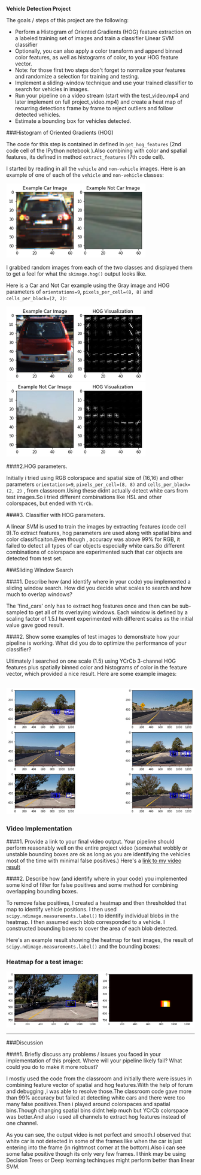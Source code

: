 **Vehicle Detection Project**

The goals / steps of this project are the following:

* Perform a Histogram of Oriented Gradients (HOG) feature extraction on a labeled training set of images and train a classifier Linear SVM classifier
* Optionally, you can also apply a color transform and append binned color features, as well as histograms of color, to your HOG feature vector. 
* Note: for those first two steps don't forget to normalize your features and randomize a selection for training and testing.
* Implement a sliding-window technique and use your trained classifier to search for vehicles in images.
* Run your pipeline on a video stream (start with the test_video.mp4 and later implement on full project_video.mp4) and create a heat map of recurring detections frame by frame to reject outliers and follow detected vehicles.
* Estimate a bounding box for vehicles detected.

[//]: # (Image References)
[image1]: ./output_images/Ex_car_notcar.png
[image2]: ./output_images/Ex_Car_hog.png
[image3]: ./output_images/Ex_NotCar_hog.png
[image4]: ./output_images/Sliding_window.png
[image5]: ./output_images/heatmap.png
[video1]: ./test_videos/output/project_video.mp4

###Histogram of Oriented Gradients (HOG)

The code for this step is contained in defined in `get_hog_features` (2nd code cell of the IPython notebook ).Also combining with color and spatial features, its defined in method `extract_features` (7th code cell).

I started by reading in all the `vehicle` and `non-vehicle` images.  Here is an example of one of each of the `vehicle` and `non-vehicle` classes:

![alt text][image1]

I grabbed random images from each of the two classes and displayed them to get a feel for what the `skimage.hog()` output looks like.

Here is a Car and Not Car example using the Gray image and HOG parameters of `orientations=9`, `pixels_per_cell=(8, 8)` and `cells_per_block=(2, 2)`:


![alt text][image2]
![alt text][image3]

####2.HOG parameters.

Initially i tried using RGB colorspace and spatial size of (16,16) and other parameters `orientations=9`, `pixels_per_cell=(8, 8)` and `cells_per_block=(2, 2)` , from classroom.Using these didnt actually detect white cars from test images.So i tried different combinations like HSL and other colorspaces, but ended with `YCrCb`.

####3. Classifier with HOG parameters.

A linear SVM is used to train the images by extracting features (code cell 9).To extract features, hog parameters are used along with spatial bins and color classificaiton.Even though , accuracy was above 99% for RGB, it failed to detect all types of car objects especially white cars.So different combinations of colorspace are experimented such that car objects are detected from test set.

###Sliding Window Search

####1. Describe how (and identify where in your code) you implemented a sliding window search.  How did you decide what scales to search and how much to overlap windows?

The 'find_cars' only has to extract hog features once and then can be sub-sampled to get all of its overlaying windows. Each window is defined by a scaling factor of 1.5.I havent experimented with different scales as the initial value gave good result.


####2. Show some examples of test images to demonstrate how your pipeline is working.  What did you do to optimize the performance of your classifier?

Ultimately I searched on one scale (1.5) using YCrCb 3-channel HOG features plus spatially binned color and histograms of color in the feature vector, which provided a nice result.  Here are some example images:

![alt text][image4]
---

### Video Implementation

####1. Provide a link to your final video output.  Your pipeline should perform reasonably well on the entire project video (somewhat wobbly or unstable bounding boxes are ok as long as you are identifying the vehicles most of the time with minimal false positives.)
Here's a [link to my video result](./test_videos_output/project_video.mp4)


####2. Describe how (and identify where in your code) you implemented some kind of filter for false positives and some method for combining overlapping bounding boxes.

To remove false positives, I created a heatmap and then thresholded that map to identify vehicle positions.  I then used `scipy.ndimage.measurements.label()` to identify individual blobs in the heatmap.  I then assumed each blob corresponded to a vehicle.  I constructed bounding boxes to cover the area of each blob detected.  

Here's an example result showing the heatmap for test images, the result of `scipy.ndimage.measurements.label()` and the bounding boxes:

### Heatmap for a test image:

![alt text][image5]

---

###Discussion

####1. Briefly discuss any problems / issues you faced in your implementation of this project.  Where will your pipeline likely fail?  What could you do to make it more robust?

I mostly used the code from the classroom and initially there were issues in combining feature vector of spatial and hog features.With the help of forum and debugging ,i was able to resolve those.The classroom code gave more than 99% accuracy but failed at detecting white cars and there were too many false positives.Then i played around colorspaces and spatial bins.Though changing spatial bins didnt help much but YCrCb colorspace was better.And also i used all channels to extract hog features instead of one channel.

As you can see, the output video is not perfect and smooth.I observed that white car is not detected in some of the frames like when the car is just entering into the frame (in rightmost corner at the bottom).Also i can see some false positive though its only very few frames. I think may be using Decision Trees or Deep learning techinques might perform better than linear SVM.


